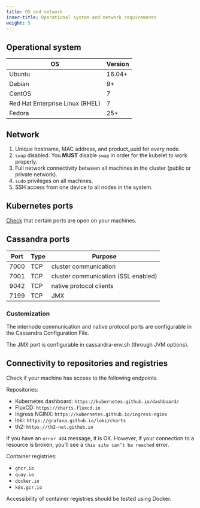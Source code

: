 ```yaml
---
title: OS and network
inner-title: Operational system and network requirements
weight: 5
---
```


<!-- ## Kubernetes minimum requirements
Machines that meet Kubernetes minimum requirements for the workers
https://kubernetes.io/docs/setup/production-environment/tools/kubeadm/install-kubeadm/#before-you-begin -->

## Operational system

|OS|Version|
|---|---|
|Ubuntu|16.04+|
|Debian|9+|
|CentOS|7|
|Red Hat Enterprise Linux (RHEL)|7|
|Fedora|25+|

## Network

1. Unique hostname, MAC address, and product_uuid for every node.
2. `swap` disabled. You **MUST** disable `swap` in order for the kubelet to work properly.
3. Full network connectivity between all machines in the cluster (public or private network).
4. `sudo` privileges on all machines.
5. SSH access from one device to all nodes in the system.

## Kubernetes ports

[Check](https://kubernetes.io/docs/setup/production-environment/tools/kubeadm/install-kubeadm/#check-required-ports) that certain ports are open on your machines.

## Cassandra ports

|Port|Type|Purpose|
|---|---|---|
|7000|TCP|cluster communication|
|7001|TCP|cluster communication (SSL enabled)|
|9042|TCP|native protocol clients|
|7199|TCP|JMX|

### Customization

The internode communication and native protocol
ports are configurable in the Cassandra Configuration File.

The JMX
port is configurable in cassandra-env.sh (through JVM options).


## Connectivity to repositories and registries

Check if your machine has access to the following endpoints.

Repositories:

- Kubernetes dashboard: `https://kubernetes.github.io/dashboard/`
- FluxCD: `https://charts.fluxcd.io`
- Ingress NGINX: `https://kubernetes.github.io/ingress-nginx`
- loki: `https://grafana.github.io/loki/charts`
- th2: `https://th2-net.github.io`

<notice note>

If you have an `error 404` message, it is OK. However, if your connection
to a resource is broken, you'll see a `this site can’t be reached` error.

</notice>

Container registries:
- `ghcr.io`
- `quay.io`
- `docker.io`
- `k8s.gcr.io`

<!--Instructions about how to check accessibility needed--> 

<notice note>

Accessibility of container registries should be tested using Docker.

</notice>
